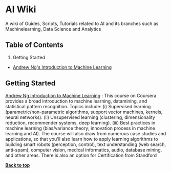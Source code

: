 AI Wiki
==========

A wiki of Guides, Scripts, Tutorials related to AI and its branches such as Machinelearning, Data Science and Analytics



Table of Contents
-----------------

  1. Getting Started
  
   - [ Andrew Ng's Introduction to Machine Learning](#Andrew-Ng-Introduction-to-Machine-Learning)

           
           
## Getting Started


[Andrew Ng Introduction to Machine Learning](https://www.coursera.org/learn/machine-learning?utm_source=Techarena51.com&utm_medium=sem&utm_content=DevOpswiki) :
This course on Coursera provides a broad introduction to machine learning, datamining, and statistical pattern recognition. Topics include: (i) Supervised learning (parametric/non-parametric algorithms, support vector machines, kernels, neural networks). (ii) Unsupervised learning (clustering, dimensionality reduction, recommender systems, deep learning). (iii) Best practices in machine learning (bias/variance theory; innovation process in machine learning and AI). The course will also draw from numerous case studies and applications, so that you'll also learn how to apply learning algorithms to building smart robots (perception, control), text understanding (web search, anti-spam), computer vision, medical informatics, audio, database mining, and other areas. There is also an option for Certification from Standford



**[Back to top](#table-of-contents)**

